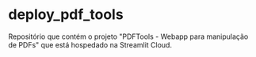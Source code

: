 # deploy_pdf_tools
Repositório que contém o projeto "PDFTools - Webapp para manipulação de PDFs" que está hospedado na Streamlit Cloud.

